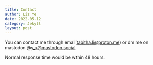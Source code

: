 ```yaml
---
title: Contact
author: Liz Ye
date: 2022-05-12
category: Jekyll
layout: post
---
```


You can contact me through email(tabitha.li@proton.me) or dm me on mastodon @y_x@mastodon.social. 

Normal response time would be within 48 hours.

